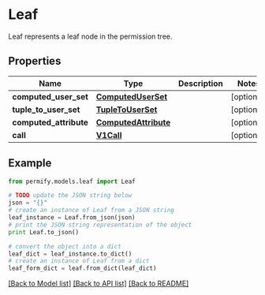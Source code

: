 # Leaf

Leaf represents a leaf node in the permission tree.

## Properties

Name | Type | Description | Notes
------------ | ------------- | ------------- | -------------
**computed_user_set** | [**ComputedUserSet**](ComputedUserSet.md) |  | [optional] 
**tuple_to_user_set** | [**TupleToUserSet**](TupleToUserSet.md) |  | [optional] 
**computed_attribute** | [**ComputedAttribute**](ComputedAttribute.md) |  | [optional] 
**call** | [**V1Call**](V1Call.md) |  | [optional] 

## Example

```python
from permify.models.leaf import Leaf

# TODO update the JSON string below
json = "{}"
# create an instance of Leaf from a JSON string
leaf_instance = Leaf.from_json(json)
# print the JSON string representation of the object
print Leaf.to_json()

# convert the object into a dict
leaf_dict = leaf_instance.to_dict()
# create an instance of Leaf from a dict
leaf_form_dict = leaf.from_dict(leaf_dict)
```
[[Back to Model list]](../README.md#documentation-for-models) [[Back to API list]](../README.md#documentation-for-api-endpoints) [[Back to README]](../README.md)



